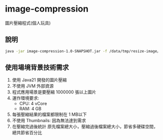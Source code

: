 # image-compression
圖片壓縮程式(個人玩具)


## 說明

```bash
java -jar image-compression-1.0-SNAPSHOT.jar -f /data/tmp/resize-image/file-list.txt -o /data/tmp/resize-image/result -q 0.25
```

## 使用場境背景技術需求

1. 使用 Java21 開發的圖片壓縮 
2. 不使用 JVM 外部資源 
3. 程式應用場景是要壓縮 1000000 張以上圖片
4. 運作環境要求:
   * CPU: 4 vCore
   * RAM: 4 GB
5. 每張壓縮結果的檔案都限制在 1 MB以下
6. 不使用 Thumbnails: 因為無法達到需求
7. 在壓縮完過後統計 原先檔案總大小，壓縮過後檔案總大小，節省多硬碟空間，總共節省百分比

